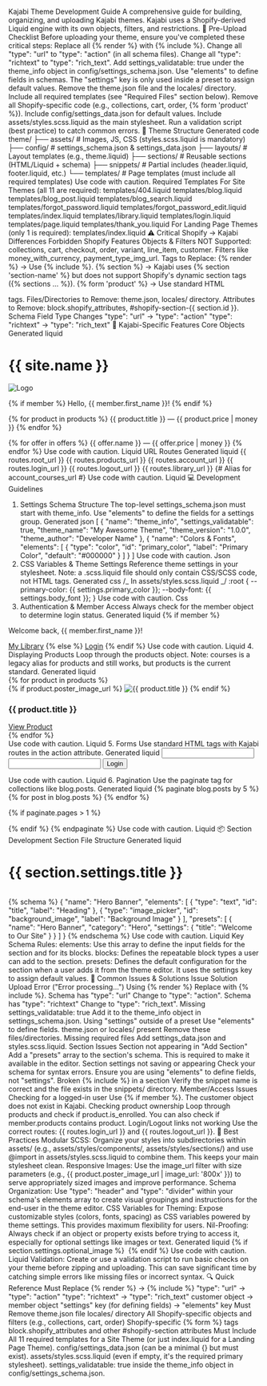 Kajabi Theme Development Guide
A comprehensive guide for building, organizing, and uploading Kajabi themes. Kajabi uses a Shopify-derived Liquid engine with its own objects, filters, and restrictions.
🚀 Pre-Upload Checklist
Before uploading your theme, ensure you've completed these critical steps:
Replace all {% render %} with {% include %}.
Change all "type": "url" to "type": "action" (in all schema files).
Change all "type": "richtext" to "type": "rich_text".
Add settings_validatable: true under the theme_info object in config/settings_schema.json.
Use "elements" to define fields in schemas. The "settings" key is only used inside a preset to assign default values.
Remove the theme.json file and the locales/ directory.
Include all required templates (see "Required Files" section below).
Remove all Shopify-specific code (e.g., collections, cart, order, {% form 'product' %}).
Include config/settings_data.json for default values.
Include assets/styles.scss.liquid as the main stylesheet.
Run a validation script (best practice) to catch common errors.
📁 Theme Structure
Generated code
theme/
├── assets/ # Images, JS, CSS (styles.scss.liquid is mandatory)
├── config/ # settings_schema.json & settings_data.json
├── layouts/ # Layout templates (e.g., theme.liquid)
├── sections/ # Reusable sections (HTML/Liquid + schema)
├── snippets/ # Partial includes (header.liquid, footer.liquid, etc.)
└── templates/ # Page templates (must include all required templates)
Use code with caution.
Required Templates
For Site Themes (all 11 are required):
templates/404.liquid
templates/blog.liquid
templates/blog_post.liquid
templates/blog_search.liquid
templates/forgot_password.liquid
templates/forgot_password_edit.liquid
templates/index.liquid
templates/library.liquid
templates/login.liquid
templates/page.liquid
templates/thank_you.liquid
For Landing Page Themes (only 1 is required):
templates/index.liquid
⚠️ Critical Shopify → Kajabi Differences
Forbidden Shopify Features
Objects & Filters NOT Supported: collections, cart, checkout, order, variant, line_item, customer. Filters like money_with_currency, payment_type_img_url.
Tags to Replace:
{% render %} → Use {% include %}.
{% section %} → Kajabi uses {% section 'section-name' %} but does not support Shopify's dynamic section tags ({% sections ... %}).
{% form 'product' %} → Use standard HTML <form> tags.
Files/Directories to Remove: theme.json, locales/ directory.
Attributes to Remove: block.shopify_attributes, #shopify-section-{{ section.id }}.
Schema Field Type Changes
"type": "url" → "type": "action"
"type": "richtext" → "type": "rich_text"
🔧 Kajabi-Specific Features
Core Objects
Generated liquid

<!-- Site-wide Information -->
<h1>{{ site.name }}</h1>
<img src="{{ site.logo_image }}" alt="Logo">

<!-- Member/User Access -->

{% if member %}
Hello, {{ member.first_name }}!
{% endif %}

<!-- Products & Offers -->

{% for product in products %}
{{ product.title }} — {{ product.price | money }}
{% endfor %}

{% for offer in offers %}
{{ offer.name }} — {{ offer.price | money }}
{% endfor %}
Use code with caution.
Liquid
URL Routes
Generated liquid
{{ routes.root_url }}
{{ routes.products_url }}
{{ routes.account_url }}
{{ routes.login_url }}
{{ routes.logout_url }}
{{ routes.library_url }} {# Alias for account_courses_url #}
Use code with caution.
Liquid
💻 Development Guidelines

1. Settings Schema Structure
   The top-level settings_schema.json must start with theme_info. Use "elements" to define the fields for a settings group.
   Generated json
   [
   {
   "name": "theme_info",
   "settings_validatable": true,
   "theme_name": "My Awesome Theme",
   "theme_version": "1.0.0",
   "theme_author": "Developer Name"
   },
   {
   "name": "Colors & Fonts",
   "elements": [
   {
   "type": "color",
   "id": "primary_color",
   "label": "Primary Color",
   "default": "#000000"
   }
   ]
   }
   ]
   Use code with caution.
   Json
2. CSS Variables & Theme Settings
   Reference theme settings in your stylesheet. Note: a .scss.liquid file should only contain CSS/SCSS code, not HTML tags.
   Generated css
   /_ In assets/styles.scss.liquid _/
   :root {
   --primary-color: {{ settings.primary_color }};
   --body-font: {{ settings.body_font }};
   }
   Use code with caution.
   Css
3. Authentication & Member Access
Always check for the member object to determine login status.
Generated liquid
{% if member %}
  <p>Welcome back, {{ member.first_name }}!</p>
  <a href="{{ routes.library_url }}">My Library</a>
{% else %}
  <a href="{{ routes.login_url }}">Login</a>
{% endif %}
Use code with caution.
Liquid
4. Displaying Products
Loop through the products object. Note: courses is a legacy alias for products and still works, but products is the current standard.
Generated liquid
<div class="product-list">
  {% for product in products %}
    <div class="product-card">
      {% if product.poster_image_url %}
        <img src="{{ product.poster_image_url | image_url: '400x225' }}" alt="{{ product.title }}">
      {% endif %}
      <h3>{{ product.title }}</h3>
      <a href="{{ product.url }}" class="btn">View Product</a>
    </div>
  {% endfor %}
</div>
Use code with caution.
Liquid
5. Forms
Use standard HTML <form> tags with Kajabi routes in the action attribute.
Generated liquid
<form action="{{ routes.login_url }}" method="post">
  <input type="email" name="email" required>
  <input type="password" name="password" required>
  <button type="submit">Login</button>
</form>
Use code with caution.
Liquid
6. Pagination
   Use the paginate tag for collections like blog.posts.
   Generated liquid
   {% paginate blog.posts by 5 %}
   {% for post in blog.posts %}
   <!-- Post content here -->
   {% endfor %}

{% if paginate.pages > 1 %}
<nav class="pagination">
<!-- Pagination links here -->
</nav>
{% endif %}
{% endpaginate %}
Use code with caution.
Liquid
📦 Section Development
Section File Structure
Generated liquid

<!-- sections/hero-banner.liquid -->
<div class="hero-banner">
  <h1>{{ section.settings.title }}</h1>
  <img src="{{ section.settings.background_image | image_picker_url }}" alt="">
</div>

{% schema %}
{
"name": "Hero Banner",
"elements": [
{
"type": "text",
"id": "title",
"label": "Heading"
},
{
"type": "image_picker",
"id": "background_image",
"label": "Background Image"
}
],
"presets": [
{
"name": "Hero Banner",
"category": "Hero",
"settings": {
"title": "Welcome to Our Site"
}
}
]
}
{% endschema %}
Use code with caution.
Liquid
Key Schema Rules:
elements: Use this array to define the input fields for the section and for its blocks.
blocks: Defines the repeatable block types a user can add to the section.
presets: Defines the default configuration for the section when a user adds it from the theme editor. It uses the settings key to assign default values.
🐛 Common Issues & Solutions
Issue Solution
Upload Error ("Error processing...")
Using {% render %} Replace with {% include %}.
Schema has "type": "url" Change to "type": "action".
Schema has "type": "richtext" Change to "type": "rich_text".
Missing settings_validatable: true Add it to the theme_info object in settings_schema.json.
Using "settings" outside of a preset Use "elements" to define fields.
theme.json or locales/ present Remove these files/directories.
Missing required files Add settings_data.json and styles.scss.liquid.
Section Issues
Section not appearing in "Add Section" Add a "presets" array to the section's schema. This is required to make it available in the editor.
Section settings not saving or appearing Check your schema for syntax errors. Ensure you are using "elements" to define fields, not "settings".
Broken {% include %} in a section Verify the snippet name is correct and the file exists in the snippets/ directory.
Member/Access Issues
Checking for a logged-in user Use {% if member %}. The customer object does not exist in Kajabi.
Checking product ownership Loop through products and check if product.is_enrolled. You can also check if member.products contains product.
Login/Logout links not working Use the correct routes: {{ routes.login_url }} and {{ routes.logout_url }}.
📝 Best Practices
Modular SCSS: Organize your styles into subdirectories within assets/ (e.g., assets/styles/components/, assets/styles/sections/) and use @import in assets/styles.scss.liquid to combine them. This keeps your main stylesheet clean.
Responsive Images: Use the image_url filter with size parameters (e.g., {{ product.poster_image_url | image_url: '800x' }}) to serve appropriately sized images and improve performance.
Schema Organization: Use "type": "header" and "type": "divider" within your schema's elements array to create visual groupings and instructions for the end-user in the theme editor.
CSS Variables for Theming: Expose customizable styles (colors, fonts, spacing) as CSS variables powered by theme settings. This provides maximum flexibility for users.
Nil-Proofing: Always check if an object or property exists before trying to access it, especially for optional settings like images or text.
Generated liquid
{% if section.settings.optional_image %}
<img src="{{ section.settings.optional_image | image_picker_url }}" alt="">
{% endif %}
Use code with caution.
Liquid
Validation: Create or use a validation script to run basic checks on your theme before zipping and uploading. This can save significant time by catching simple errors like missing files or incorrect syntax.
🔍 Quick Reference
Must Replace
{% render %} → {% include %}
"type": "url" → "type": "action"
"type": "richtext" → "type": "rich_text"
customer object → member object
"settings" key (for defining fields) → "elements" key
Must Remove
theme.json file
locales/ directory
All Shopify-specific objects and filters (e.g., collections, cart, order)
Shopify-specific {% form %} tags
block.shopify_attributes and other #shopify-section attributes
Must Include
All 11 required templates for a Site Theme (or just index.liquid for a Landing Page Theme).
config/settings_data.json (can be a minimal {} but must exist).
assets/styles.scss.liquid (even if empty, it's the required primary stylesheet).
settings_validatable: true inside the theme_info object in config/settings_schema.json.
